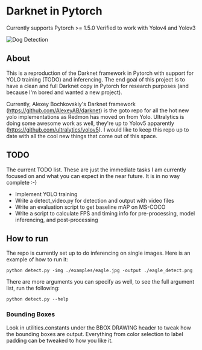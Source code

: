 # Darknet in Pytorch
Currently supports Pytorch >= 1.5.0
Verified to work with Yolov4 and Yolov3

![Dog Detection](https://lh3.googleusercontent.com/7fDn_S03jrwJNxWoUIB46VIB2_LXiccuQtS-8Xf8Uk0ooghJV3IcQ_p_r2IoG_CuExD2CXzINWbKfXrW37Rp25O2fxh3WiU7DFVuQJtLVzlBYs4HAnXJKmTHlJLSYNnTRC9ACbd_vA=w2400 "Dog Detection")

## About
This is a reproduction of the Darknet framework in Pytorch with support for YOLO training (TODO) and inferencing. The end goal of this project is to have a clean and full Darknet copy in Pytorch for research purposes (and because I'm bored and wanted a new project).

Currently, Alexey Bochkovskiy's Darknet framework (https://github.com/AlexeyAB/darknet) is the goto repo for all the hot new yolo implementations as Redmon has moved on from Yolo. Ultralytics is doing some awesome work as well, they're up to Yolov5 apparently (https://github.com/ultralytics/yolov5). I would like to keep this repo up to date with all the cool new things that come out of this space.

## TODO
The current TODO list. These are just the immediate tasks I am currently focused on and what you can expect in the near future. It is in no way complete :-)
* Implement YOLO training
* Write a detect_video.py for detection and output with video files
* Write an evaluation script to get baseline mAP on MS-COCO
* Write a script to calculate FPS and timing info for pre-processing, model inferencing, and post-processing

## How to run
The repo is currently set up to do inferencing on single images. Here is an example of how to run it:

```
python detect.py -img ./examples/eagle.jpg -output ./eagle_detect.png
```
There are more arguments you can specify as well, to see the full argument list, run the following:
```
python detect.py --help
```

### Bounding Boxes
Look in utilities.constants under the BBOX DRAWING header to tweak how the bounding boxes are output. Everything from color selection to label padding can be tweaked to how you like it.



